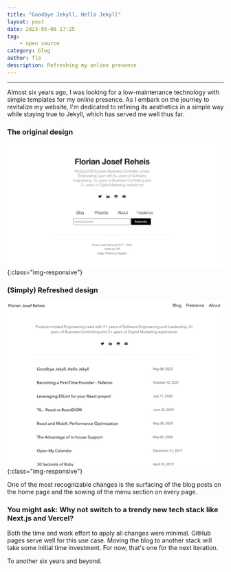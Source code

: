 ```yaml
---
title: "Goodbye Jekyll, Hello Jekyll"
layout: post
date: 2023-05-08 17:25
tag:
    - open source
category: blog
author: flo
description: Refreshing my online presence
---
```


---

Almost six years ago, I was looking for a low-maintenance technology with simple templates for my online presence.  As I embark on the journey to revitalize my website, I'm dedicated to refining its aesthetics in a simple way while staying true to Jekyll, which has served me well thus far.

### The original design
![30_seconds_of_ruby](/assets/images/goodbye_jekyll_hello_jekyll/old_website_design.jpg){:class="img-responsive"}

### (Simply) Refreshed design
![30_seconds_of_ruby](/assets/images/goodbye_jekyll_hello_jekyll/new_website_design.jpg){:class="img-responsive"}

One of the most recognizable changes is the surfacing of the blog posts on the home page and the sowing of the menu section on every page.

### You might ask: Why not switch to a trendy new tech stack like Next.js and Vercel?

Both the time and work effort to apply all changes were minimal. GitHub pages serve well for this use case. Moving
the blog to another stack will take some initial time investment. For now, that's one for the next iteration.

To another six years and beyond.
